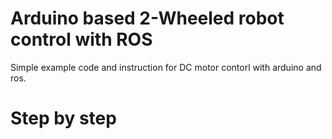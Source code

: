 # Arduino based 2-Wheeled robot control with ROS 
Simple example code and instruction for DC motor contorl with arduino and ros.  
  
# Step by step
